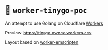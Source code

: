 # 👷 `worker-tinygo-poc`

An attempt to use Golang on Cloudflare [Workers](https://workers.cloudflare.com/)

Preview: https://tinygo.owned.workers.dev

Layout based on [worker-emscripten](https://github.com/cloudflare/worker-emscripten-template)